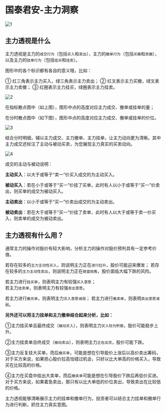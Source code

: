# 国泰君安-主力洞察

![1](https://apicdn.app.gtja.com/web2/active/intelligent-feature-collection/bg.39a198cf.png)

## 主力透视是什么

 主力透视是主力的`成交行为`（包括`买入`和`卖出`），主力的`撤单行为`（包括`买撤`和`卖撤`），以及主力的`挂单行为`（包括`挂买`和`挂卖`）。

图形中的各个标识都有各自的意义哦，比如：

① 红三角表示主力买入，绿三角表示主力卖出；
② 红叉表示主力买撤，绿叉表示主力卖撤；
③ 红圈表示主力挂买，绿圈表示主力挂卖。

![2](https://apicdn.app.gtja.com/web2/active/intelligent-feature-collection/1.b95bd806.png)

在指标散点图中（如上图），图形中点的高度对应主力成交、撤单或挂单的量；

在分时散点图中（如下图），图形中点的高度对应主力成交、撤单或挂单的价位。

![3](https://apicdn.app.gtja.com/web2/active/intelligent-feature-collection/2.057233d5.png)

结合分时明细，辅以主力成交、主力撤单、主力挂单，让主力动向更为清晰。其中主力成交还标注了主动与被动买卖，为您展现主力真实的买卖动向。

![4](https://apicdn.app.gtja.com/web2/active/intelligent-feature-collection/3.5de2b67b.png)

成交的主动与被动说明：

**主动买入**：以大于或等于“卖一”价买入成交的为主动买入。

**被动买入**：若在小于或等于“买一”价挂了买单，此时有人以小于或等于“买一”价卖出，则买单的成交为被动买入。

**主动卖出**：以小于或等于“买一”价卖出成交的为主动卖出。

**被动卖出**：若在大于或等于“买一”价挂了卖单，此时有人以大于或等于卖一价买入，则卖单的成交为被动卖出。

## 主力透视有什么用？

通常主力的操作对股价有较大影响，分析主力的操作对股价预判具有一定参考价值。

若存在较多的`主力主动性买入`，则说明主力正在`进行拉升`，股价可能迎来爆发；
若存在较多的`主力主动性卖出`，则说明主力正在`砸盘抛售`，股价面临大幅下跌的风险。

若主力进行`挂买单`，则表明主力有较强`买入意愿`；  
若主力`挂卖单`，则表明主力有较强`卖出意愿`。

若主力进行`撤买单`，则表明主力`买入意愿减弱`；
若主力进行`撤卖单`，则表明`卖出意愿减弱`。

**另外还可以将主力挂单和主力撤单结合起来分析，比如：**

①主力挂买单且最终成交（`被动买入`），则表明主力`买入较为积极`，股价可能稳步上升。

②主力挂卖单且终成交（`被动卖出`），则表明主力`正在出货`，股价可能下跌。

③主力反复挂大买单，而后`撤买单`，可能是想在引导股价上涨后以高价卖出筹码，对于买方来说，如果担心股价拉高怕错过机会，只好以比大单高的价格买入，导致买在比较高的价格。

④主力在买盘中挂出大卖单，而后`撤卖单`可能是想在引导股价下跌后再低价买进。对于买方来说，如果着急卖出，那只有以比大单低的价位卖出，导致卖出在比较低的价格。

主力透视能够清晰展示主力的挂单和撤单行为，投资者可以结合主力挂单和撤单行为进行判断，抓住主力真实意图。
